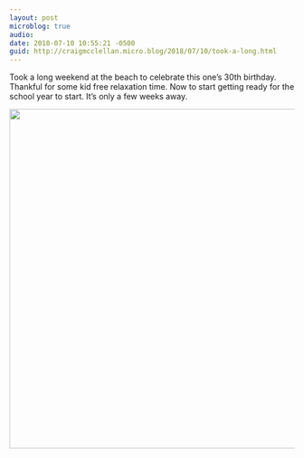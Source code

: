 ```yaml
---
layout: post
microblog: true
audio: 
date: 2018-07-10 10:55:21 -0500
guid: http://craigmcclellan.micro.blog/2018/07/10/took-a-long.html
---
```

Took a long weekend at the beach to celebrate this one’s 30th birthday. Thankful for some kid free relaxation time. Now to start getting ready for the school year to start. It’s only a few weeks away.

<img src="http://craigmcclellan.com/uploads/2018/6db6cdb398.jpg" width="600" height="600" />
